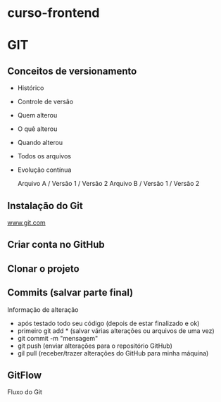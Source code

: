 # curso-frontend

# GIT
## Conceitos de versionamento
- Histórico
- Controle de versão
- Quem alterou
- O quê alterou
- Quando alterou
- Todos os arquivos
- Evolução contínua

    Arquivo A / Versão 1 / Versão 2
    Arquivo B / Versão 1 / Versão 2

## Instalação do Git
www.git.com


## Criar conta no GitHub


## Clonar o projeto


## Commits (salvar parte final)
Informação de alteração
- após testado todo seu código (depois de estar finalizado e ok)
- primeiro git add * (salvar várias alterações ou arquivos de uma vez)
- git commit -m "mensagem"
- git push (enviar alterações para o repositório GitHub)
- gil pull (receber/trazer alterações do GitHub para minha máquina)


## GitFlow
Fluxo do Git
